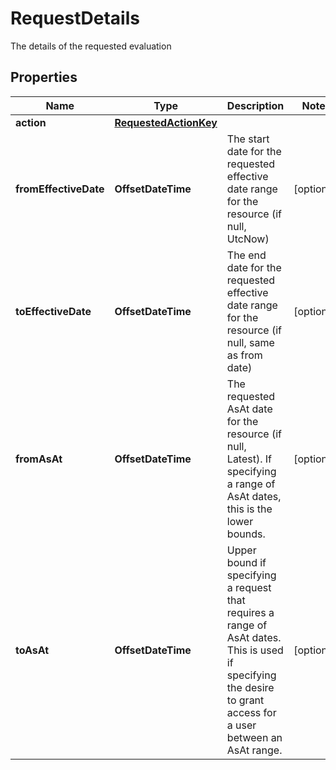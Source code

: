 

# RequestDetails

The details of the requested evaluation

## Properties

| Name | Type | Description | Notes |
|------------ | ------------- | ------------- | -------------|
|**action** | [**RequestedActionKey**](RequestedActionKey.md) |  |  |
|**fromEffectiveDate** | **OffsetDateTime** | The start date for the requested effective date range for the resource (if null, UtcNow) |  [optional] |
|**toEffectiveDate** | **OffsetDateTime** | The end date for the requested effective date range for the resource (if null, same as from date) |  [optional] |
|**fromAsAt** | **OffsetDateTime** | The requested AsAt date for the resource (if null, Latest). If specifying a range of AsAt dates, this is the lower bounds. |  [optional] |
|**toAsAt** | **OffsetDateTime** | Upper bound if specifying a request that requires a range of AsAt dates. This is used if specifying the desire to grant access for a user between an AsAt range. |  [optional] |



